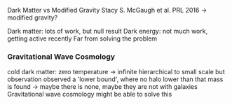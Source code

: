 Dark Matter vs Modified Gravity
Stacy S. McGaugh et al. PRL 2016 -> modified gravity?

Dark matter: lots of work, but null result
Dark energy: not much work, getting active recently
Far from solving the problem

### Gravitational Wave Cosmology
cold dark matter: zero temperature -> infinite hierarchical to small scale
but observation observed a 'lower bound', where no halo lower than that mass is found -> maybe there is none, maybe they are not with galaxies
Gravitational wave cosmology might be able to solve this